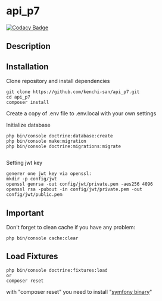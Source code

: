 # api_p7
[![Codacy Badge](https://app.codacy.com/project/badge/Grade/2ba1a0b7ae984c55b241a5c91d8b054a)](https://www.codacy.com/gh/kenchi-san/api_p7/dashboard?utm_source=github.com&amp;utm_medium=referral&amp;utm_content=kenchi-san/api_p7&amp;utm_campaign=Badge_Grade)
## Description



## Installation

Clone repository and install dependencies

```
git clone https://github.com/kenchi-san/api_p7.git
cd api_p7
composer install
```

Create a copy of .env file to .env.local with your own settings


Initialize database

```
php bin/console doctrine:database:create
php bin/console make:migration
php bin/console doctrine:migrations:migrate


```
Setting jwt key
```
generer one jwt key via openssl:
mkdir -p config/jwt
openssl genrsa -out config/jwt/private.pem -aes256 4096
openssl rsa -pubout -in config/jwt/private.pem -out config/jwt/public.pem
```
## Important
Don't forget to clean cache if you have any problem:
```
php bin/console cache:clear
```

## Load Fixtures

```
php bin/console doctrine:fixtures:load
or
composer reset
```
with "composer reset" you need to install "[symfony binary](https://symfony.com/doc/current/best_practices.html#use-the-symfony-binary-to-create-symfony-applications)"



